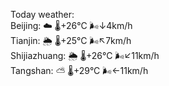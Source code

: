 Today weather:  
Beijing: ☁️   🌡️+26°C 🌬️↓4km/h  
Tianjin: 🌦   🌡️+25°C 🌬️↖7km/h  
Shijiazhuang: 🌦   🌡️+26°C 🌬️↙11km/h  
Tangshan: ⛅️  🌡️+29°C 🌬️←11km/h  
